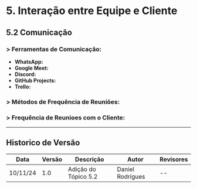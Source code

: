 # 5. Interação entre Equipe e Cliente

## 5.2 Comunicação

### > Ferramentas de Comunicação:

- **WhatsApp:** 
- **Google Meet:** 
- **Discord:** 
- **GitHub Projects:** 
- **Trello:** 

### > Métodos de Frequência de Reuniões:

### > Frequência de Reunioes com o Cliente:

---
## Historico de Versão
Data     | Versão | Descrição | Autor | Revisores 
-------- | ------ | --------- | ----- | ---------
10/11/24 | 1.0 | Adição do Tópico 5.2 | Daniel Rodrigues | --